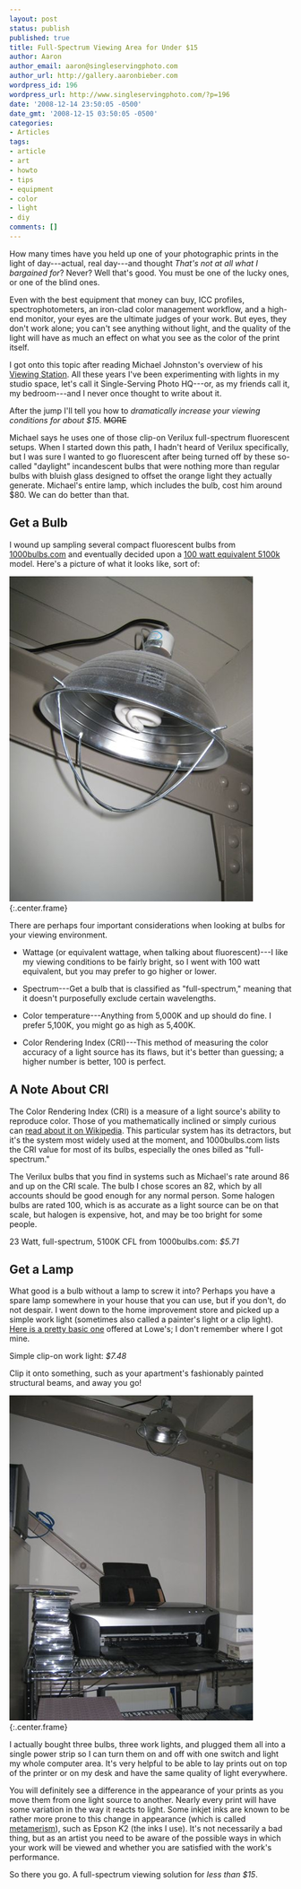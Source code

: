 ```yaml
---
layout: post
status: publish
published: true
title: Full-Spectrum Viewing Area for Under $15
author: Aaron
author_email: aaron@singleservingphoto.com
author_url: http://gallery.aaronbieber.com
wordpress_id: 196
wordpress_url: http://www.singleservingphoto.com/?p=196
date: '2008-12-14 23:50:05 -0500'
date_gmt: '2008-12-15 03:50:05 -0500'
categories:
- Articles
tags:
- article
- art
- howto
- tips
- equipment
- color
- light
- diy
comments: []
---
```


How many times have you held up one of your photographic prints in the light of
day---actual, real day---and thought _That's not at all what I bargained for_?
Never? Well that's good. You must be one of the lucky ones, or one of the blind
ones.

Even with the best equipment that money can buy, ICC profiles,
spectrophotometers, an iron-clad color management workflow, and a high-end
monitor, your eyes are the ultimate judges of your work. But eyes, they don't
work alone; you can't see anything without light, and the quality of the light
will have as much an effect on what you see as the color of the print itself.

I got onto this topic after reading Michael Johnston's overview of
his [Viewing Station][vs].  All these years I've been experimenting with lights
in my studio space, let's call it Single-Serving Photo HQ---or, as my friends
call it, my bedroom---and I never once thought to write about it.

[vs]: http://theonlinephotographer.typepad.com/the_online_photographer/2008/12/the-viewing-sta.html

After the jump I'll tell you how to *dramatically increase your viewing
conditions for about $15*. ~~MORE~~

Michael says he uses one of those clip-on Verilux full-spectrum fluorescent
setups. When I started down this path, I hadn't heard of Verilux specifically,
but I was sure I wanted to go fluorescent after being turned off by these
so-called "daylight" incandescent bulbs that were nothing more than regular
bulbs with bluish glass designed to offset the orange light they actually
generate. Michael's entire lamp, which includes the bulb, cost him around
\$80. We can do better than that.

## Get a Bulb

I wound up sampling several compact fluorescent bulbs from
[1000bulbs.com](http://clickserve.cc-dt.com/link/click?lid=41000000027242453)
and eventually decided upon a
[100 watt equivalent 5100k](http://clickserve.cc-dt.com/link/click?lid=41000000027242501)
model. Here's a picture of what it looks like, sort of:

![](/articles/viewing_station1.jpg){:.center.frame}

There are perhaps four important considerations when looking at bulbs
for your viewing environment.

* Wattage (or equivalent wattage, when talking about fluorescent)---I like my
  viewing conditions to be fairly bright, so I went with 100 watt equivalent,
  but you may prefer to go higher or lower.

* Spectrum---Get a bulb that is classified as "full-spectrum," meaning that it
  doesn't purposefully exclude certain wavelengths.

* Color temperature---Anything from 5,000K and up should do fine. I prefer
  5,100K, you might go as high as 5,400K.

* Color Rendering Index (CRI)---This method of measuring the color accuracy of a
  light source has its flaws, but it's better than guessing; a higher number is
  better, 100 is perfect.

## A Note About CRI

The Color Rendering Index (CRI) is a measure of a light source's ability to
reproduce color. Those of you mathematically inclined or simply curious
can [read about it on Wikipedia][cri]. This particular system has its
detractors, but it's the system most widely used at the moment, and
1000bulbs.com lists the CRI value for most of its bulbs, especially the ones
billed as "full-spectrum."

[cri]: http://en.wikipedia.org/wiki/Color_rendering_index

The Verilux bulbs that you find in systems such as Michael's rate around 86 and
up on the CRI scale. The bulb I chose scores an 82, which by all accounts should
be good enough for any normal person. Some halogen bulbs are rated 100, which is
as accurate as a light source can be on that scale, but halogen is expensive,
hot, and may be too bright for some people.

23 Watt, full-spectrum, 5100K CFL from 1000bulbs.com: *$5.71*

## Get a Lamp

What good is a bulb without a lamp to screw it into? Perhaps you have a spare
lamp somewhere in your house that you can use, but if you don't, do not
despair. I went down to the home improvement store and picked up a simple work
light (sometimes also called a painter's light or a clip
light). [Here is a pretty basic one][worklight] offered at Lowe's; I don't
remember where I got mine.

[worklight]: http://www.lowes.com/lowes/lkn?action=productDetail&productId=203213-1373-FL-300PDQ12&lpage=none

Simple clip-on work light: *$7.48*

Clip it onto something, such as your apartment's fashionably painted structural
beams, and away you go!

![](/articles/viewing_station2.jpg){:.center.frame}

I actually bought three bulbs, three work lights, and plugged them all into a
single power strip so I can turn them on and off with one switch and light my
whole computer area. It's very helpful to be able to lay prints out on top of
the printer or on my desk and have the same quality of light everywhere.

You will definitely see a difference in the appearance of your prints as you
move them from one light source to another. Nearly every print will have some
variation in the way it reacts to light. Some inkjet inks are known to be rather
more prone to this change in appearance (which is
called [metamerism](http://en.wikipedia.org/wiki/Metamerism_(color))), such as
Epson K2 (the inks I use). It's not necessarily a bad thing, but as an artist
you need to be aware of the possible ways in which your work will be viewed and
whether you are satisfied with the work's performance.

So there you go. A full-spectrum viewing solution for *less than $15*.
